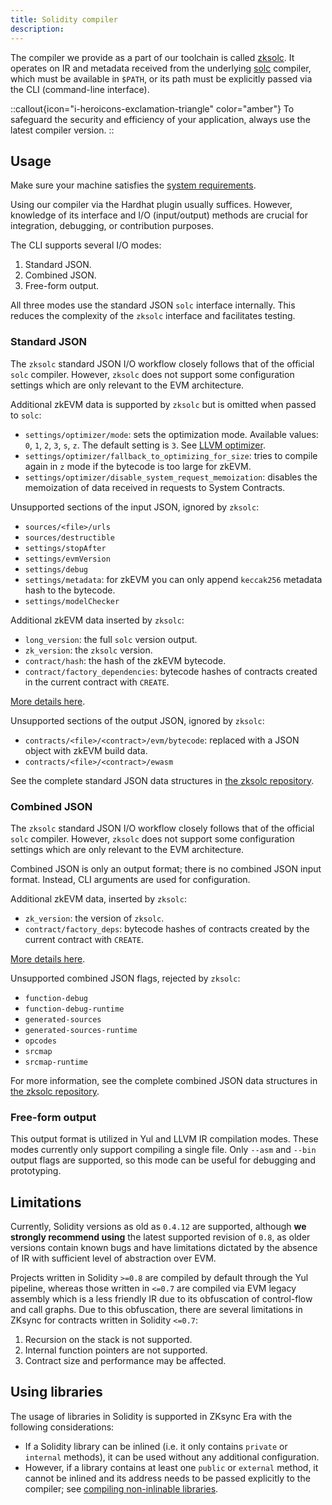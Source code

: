 ```yaml
---
title: Solidity compiler
description:
---
```


The compiler we provide as a part of our toolchain is called [zksolc](%%zk_git_repo_zksolc-bin%%). It
operates on IR and metadata received from the underlying [solc](https://docs.soliditylang.org/en/latest/) compiler,
which must be available in `$PATH`, or its path must be explicitly passed via the CLI (command-line interface).

::callout{icon="i-heroicons-exclamation-triangle" color="amber"}
To safeguard the security and efficiency of your application, always use the latest compiler version.
::

## Usage

Make sure your machine satisfies the [system requirements](%%zk_git_repo_era-compiler-solidity%%/tree/main#system-requirements).

Using our compiler via the Hardhat plugin usually suffices. However, knowledge of its interface and I/O (input/output)
methods are crucial for integration, debugging, or contribution purposes.

The CLI supports several I/O modes:

1. Standard JSON.
2. Combined JSON.
3. Free-form output.

All three modes use the standard JSON `solc` interface internally. This reduces the complexity of the `zksolc`
interface and facilitates testing.

### Standard JSON

The `zksolc` standard JSON I/O workflow closely follows that of the official `solc` compiler. However, `zksolc` does not
support some configuration settings which are only relevant to the EVM architecture.

Additional zkEVM data is supported by `zksolc` but is omitted when passed to `solc`:

- `settings/optimizer/mode`: sets the optimization mode. Available values: `0`, `1`, `2`, `3`, `s`, `z`. The default
  setting is `3`. See [LLVM optimizer](llvm#optimizer).
- `settings/optimizer/fallback_to_optimizing_for_size`: tries to compile again in `z` mode if the bytecode is too large for zkEVM.
- `settings/optimizer/disable_system_request_memoization`: disables the memoization of data received in requests to System Contracts.

Unsupported sections of the input JSON, ignored by `zksolc`:

- `sources/<file>/urls`
- `sources/destructible`
- `settings/stopAfter`
- `settings/evmVersion`
- `settings/debug`
- `settings/metadata`: for zkEVM you can only append `keccak256` metadata hash to the bytecode.
- `settings/modelChecker`

Additional zkEVM data inserted by `zksolc`:

- `long_version`: the full `solc` version output.
- `zk_version`: the `zksolc` version.
- `contract/hash`: the hash of the zkEVM bytecode.
- `contract/factory_dependencies`: bytecode hashes of contracts created in the current contract with `CREATE`.

[More details here](/zksync-protocol/differences/contract-deployment#note-on-factory-deps).

Unsupported sections of the output JSON, ignored by `zksolc`:

- `contracts/<file>/<contract>/evm/bytecode`: replaced with a JSON object with zkEVM build data.
- `contracts/<file>/<contract>/ewasm`

See the complete standard JSON data structures in [the zksolc repository](%%zk_git_repo_era-compiler-solidity%%/tree/main/src/solc/standard_json).

### Combined JSON

The `zksolc` standard JSON I/O workflow closely follows that of the official `solc` compiler. However, `zksolc` does not
support some configuration settings which are only relevant to the EVM architecture.

Combined JSON is only an output format; there is no combined JSON input format. Instead, CLI arguments are
used for configuration.

Additional zkEVM data, inserted by `zksolc`:

- `zk_version`: the version of `zksolc`.
- `contract/factory_deps`: bytecode hashes of contracts created by the current contract with `CREATE`.

[More details here](/zksync-protocol/differences/contract-deployment#note-on-factory-deps).

Unsupported combined JSON flags, rejected by `zksolc`:

- `function-debug`
- `function-debug-runtime`
- `generated-sources`
- `generated-sources-runtime`
- `opcodes`
- `srcmap`
- `srcmap-runtime`

For more information, see the complete combined JSON data structures in [the zksolc repository](%%zk_git_repo_era-compiler-solidity%%/tree/main/src/solc/combined_json).

### Free-form output

This output format is utilized in Yul and LLVM IR compilation modes. These modes currently only support compiling a single
file. Only `--asm` and `--bin` output flags are supported, so this mode can be useful for debugging and prototyping.

## Limitations

Currently, Solidity versions as old as `0.4.12` are supported, although **we strongly recommend using** the latest
supported revision of `0.8`, as older versions contain known bugs and have limitations dictated by the absence of IR with
sufficient level of abstraction over EVM.

Projects written in Solidity `>=0.8` are compiled by default through the Yul pipeline, whereas those written in `<=0.7` are compiled
via EVM legacy assembly which is a less friendly IR due to its obfuscation of control-flow and call graphs.
Due to this obfuscation, there are several limitations in ZKsync for contracts written in Solidity `<=0.7`:

1. Recursion on the stack is not supported.
2. Internal function pointers are not supported.
3. Contract size and performance may be affected.

## Using libraries

The usage of libraries in Solidity is supported in ZKsync Era with the following considerations:

- If a Solidity library can be inlined (i.e. it only contains `private` or `internal` methods), it can be used without
  any additional configuration.
- However, if a library contains at least one `public` or `external` method, it cannot be inlined and its address needs
  to be passed explicitly to the compiler; see [compiling non-inlinable libraries](/zksync-era/tooling/hardhat/guides/compiling-libraries#compiling-non-inlinable-libraries).
